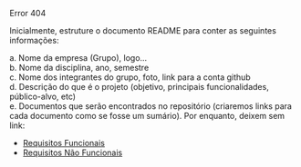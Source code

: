 Error 404

Inicialmente, estruture o documento README para conter as seguintes informações:  

a.	Nome da empresa (Grupo), logo...<br>
b.	Nome da disciplina, ano, semestre<br>
c.	Nome dos integrantes do grupo, foto, link para a conta github<br>
d.	Descrição do que é o projeto (objetivo, principais funcionalidades, público-alvo, etc)<br>
e.	Documentos que serão encontrados no repositório (criaremos links para cada documento como se fosse um sumário). Por enquanto, deixem sem link: <br>

<ul>
  <li><a href="Requisitos de Usuário/RF.md">Requisitos Funcionais</a></li>
  <li><a href="Requisitos de Usuário/RNF.md">Requisitos Não Funcionais</a></li>
</ul>

